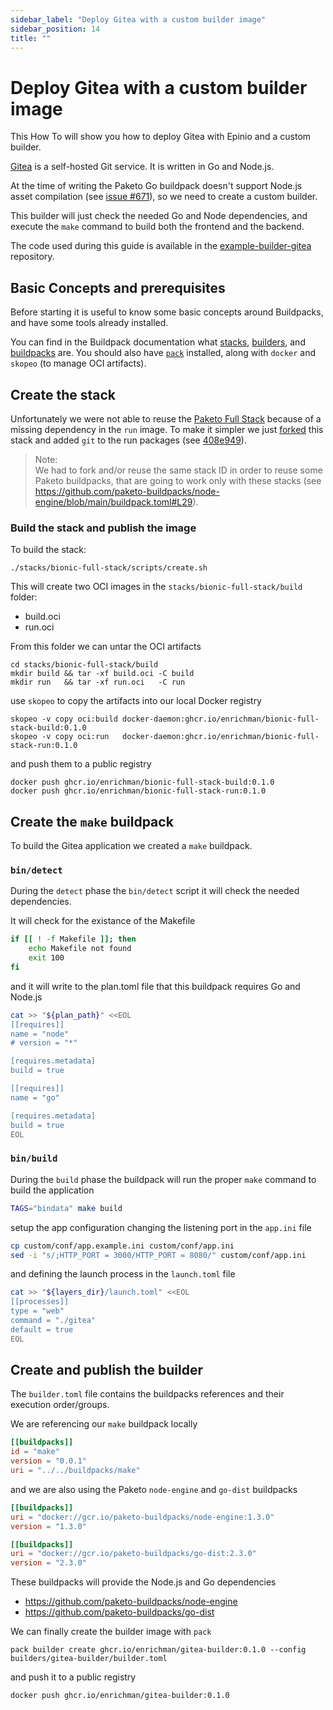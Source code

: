 ```yaml
---
sidebar_label: "Deploy Gitea with a custom builder image"
sidebar_position: 14
title: ""
---
```


# Deploy Gitea with a custom builder image

This How To will show you how to deploy Gitea with Epinio and a custom builder.

[Gitea](https://github.com/go-gitea/gitea) is a self-hosted Git service. It is written in Go and Node.js.

At the time of writing the Paketo Go buildpack doesn't support Node.js asset compilation (see [issue #671](https://github.com/paketo-buildpacks/go/issues/671)), so we need to create a custom builder.

This builder will just check the needed Go and Node dependencies, and execute the `make` command to build both the frontend and the backend.

The code used during this guide is available in the [example-builder-gitea](https://github.com/epinio/example-builder-gitea) repository.


## Basic Concepts and prerequisites

Before starting it is useful to know some basic concepts around Buildpacks, and have some tools already installed.

You can find in the Buildpack documentation what [stacks](https://buildpacks.io/docs/concepts/components/stack/), [builders](https://buildpacks.io/docs/concepts/components/builder/), and [buildpacks](https://buildpacks.io/docs/concepts/components/buildpack/) are. You should also have [`pack`](https://buildpacks.io/docs/tools/pack/) installed, along with `docker` and `skopeo` (to manage OCI artifacts).


## Create the stack

Unfortunately we were not able to reuse the [Paketo Full Stack](https://github.com/paketo-buildpacks/bionic-full-stack) because of a missing dependency in the `run` image. To make it simpler we just [forked](https://github.com/epinio/bionic-full-stack) this stack and added `git` to the run packages (see [408e949](https://github.com/epinio/bionic-full-stack/commit/408e949558a437c99858ac7bb99a8b78e78935e8)).

> Note:  
> We had to fork and/or reuse the same stack ID in order to reuse some Paketo buildpacks, that are going to work only with these stacks (see https://github.com/paketo-buildpacks/node-engine/blob/main/buildpack.toml#L29).

### Build the stack and publish the image

To build the stack:

```
./stacks/bionic-full-stack/scripts/create.sh
```

This will create two OCI images in the `stacks/bionic-full-stack/build` folder:

- build.oci
- run.oci


From this folder we can untar the OCI artifacts

```
cd stacks/bionic-full-stack/build
mkdir build && tar -xf build.oci -C build
mkdir run   && tar -xf run.oci   -C run
```

use `skopeo` to copy the artifacts into our local Docker registry

```
skopeo -v copy oci:build docker-daemon:ghcr.io/enrichman/bionic-full-stack-build:0.1.0
skopeo -v copy oci:run   docker-daemon:ghcr.io/enrichman/bionic-full-stack-run:0.1.0
```

and push them to a public registry

```
docker push ghcr.io/enrichman/bionic-full-stack-build:0.1.0
docker push ghcr.io/enrichman/bionic-full-stack-run:0.1.0
```

## Create the `make` buildpack

To build the Gitea application we created a `make` buildpack.

### `bin/detect`

During the `detect` phase the `bin/detect` script it will check the needed dependencies. 

It will check for the existance of the Makefile

```bash
if [[ ! -f Makefile ]]; then
    echo Makefile not found
    exit 100
fi
```

and it will write to the plan.toml file that this buildpack requires Go and Node.js

```bash
cat >> "${plan_path}" <<EOL
[[requires]]
name = "node"
# version = "*"

[requires.metadata]
build = true

[[requires]]
name = "go"

[requires.metadata]
build = true
EOL
```

### `bin/build`

During the `build` phase the buildpack will run the proper `make` command to build the application

```bash
TAGS="bindata" make build
```

setup the app configuration changing the listening port in the `app.ini` file


```bash
cp custom/conf/app.example.ini custom/conf/app.ini
sed -i "s/;HTTP_PORT = 3000/HTTP_PORT = 8080/" custom/conf/app.ini
```

and defining the launch process in the `launch.toml` file

```bash
cat >> "${layers_dir}/launch.toml" <<EOL
[[processes]]
type = "web"
command = "./gitea"
default = true
EOL
```

## Create and publish the builder

The `builder.toml` file contains the buildpacks references and their execution order/groups.

We are referencing our `make` buildpack locally

```toml
[[buildpacks]]
id = "make"
version = "0.0.1"
uri = "../../buildpacks/make"
```

and we are also using the Paketo `node-engine` and `go-dist` buildpacks

```toml
[[buildpacks]]
uri = "docker://gcr.io/paketo-buildpacks/node-engine:1.3.0"
version = "1.3.0"

[[buildpacks]]
uri = "docker://gcr.io/paketo-buildpacks/go-dist:2.3.0"
version = "2.3.0"
```

These buildpacks will provide the Node.js and Go dependencies

- https://github.com/paketo-buildpacks/node-engine
- https://github.com/paketo-buildpacks/go-dist


We can finally create the builder image with `pack`

```
pack builder create ghcr.io/enrichman/gitea-builder:0.1.0 --config builders/gitea-builder/builder.toml
```

and push it to a public registry

```
docker push ghcr.io/enrichman/gitea-builder:0.1.0
```
